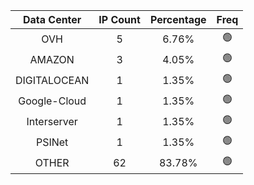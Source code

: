 | Data Center | IP Count | Percentage | Freq |
|:------------:|:--------:|:-----------:|:-----:|
| OVH | 5 | 6.76% | 🟢 |
| AMAZON | 3 | 4.05% | 🟢 |
| DIGITALOCEAN | 1 | 1.35% | 🟢 |
| Google-Cloud | 1 | 1.35% | 🟢 |
| Interserver | 1 | 1.35% | 🟢 |
| PSINet | 1 | 1.35% | 🟢 |
| OTHER | 62 | 83.78% | 🟢 |